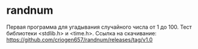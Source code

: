 # randnum
Первая программа для угадывания случайного числа от 1 до 100. Тест библиотеки <stdlib.h> и <time.h>.
Ссылка на скачивание: https://github.com/criogen657/randnum/releases/tag/v1.0
